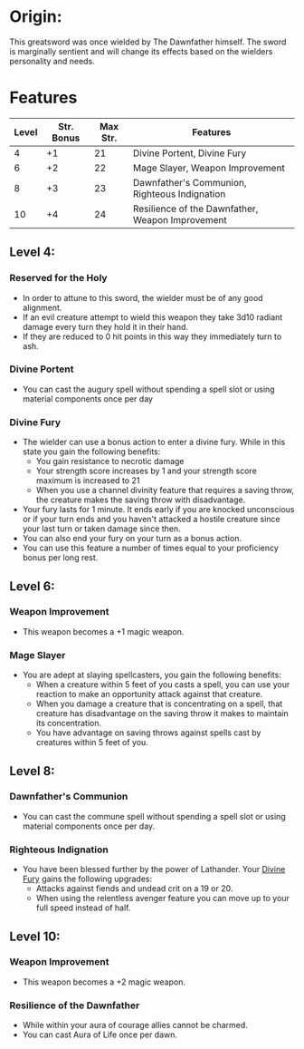 # Origin:
This greatsword was once wielded by The Dawnfather himself. The sword is marginally sentient and will change its effects based on the wielders personality and needs.

# Features
Level|Str. Bonus|Max Str.|Features
---|---|---|---
4|+1|21|Divine Portent, Divine Fury
6|+2|22|Mage Slayer, Weapon Improvement
8|+3|23|Dawnfather's Communion, Righteous Indignation
10|+4|24|Resilience of the Dawnfather, Weapon Improvement

## Level 4:
### Reserved for the Holy
- In order to attune to this sword, the wielder must be of any good alignment. 
- If an evil creature attempt to wield this weapon they take 3d10 radiant damage every turn they hold it in their hand. 
- If they are reduced to 0 hit points in this way they immediately turn to ash.

### Divine Portent
- You can cast the augury spell without spending a spell slot or using material components once per day

### Divine Fury
- The wielder can use a bonus action to enter a divine fury. While in this state you gain the following benefits:
	- You gain resistance to necrotic damage
	- Your strength score increases by 1 and your strength score maximum is increased to 21
	- When you use a channel divinity feature that requires a saving throw, the creature makes the saving throw with disadvantage.
- Your fury lasts for 1 minute. It ends early if you are knocked unconscious or if your turn ends and you haven't attacked a hostile creature since your last turn or taken damage since then. 
- You can also end your fury on your turn as a bonus action.
- You can use this feature a number of times equal to your proficiency bonus per long rest.

## Level 6:
### Weapon Improvement
- This weapon becomes a +1 magic weapon.

### Mage Slayer
- You are adept at slaying spellcasters, you gain the following benefits:
	- When a creature within 5 feet of you casts a spell, you can use your reaction to make an opportunity attack against that creature.
	- When you damage a creature that is concentrating on a spell, that creature has disadvantage on the saving throw it makes to maintain its concentration.
	- You have advantage on saving throws against spells cast by creatures within 5 feet of you.

## Level 8:
### Dawnfather's Communion
- You can cast the commune spell without spending a spell slot or using material components once per day.

### Righteous Indignation
- You have been blessed further by the power of Lathander. Your [Divine Fury](Dawnsword%20of%20Lathander.md#Divine%20Fury) gains the following upgrades:
	- Attacks against fiends and undead crit on a 19 or 20.
	- When using the relentless avenger feature you can move up to your full speed instead of half.

## Level 10:
### Weapon Improvement
- This weapon becomes a +2 magic weapon.

### Resilience of the Dawnfather
- While within your aura of courage allies cannot be charmed.
- You can cast Aura of Life once per dawn.
